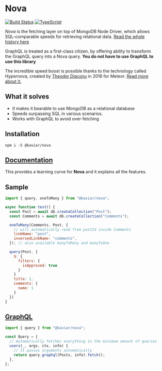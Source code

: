 # Nova

[![Build Status](https://api.travis-ci.org/kaviarjs/nova.svg?branch=master)](https://travis-ci.org/kaviarjs/nova)
[![TypeScript](https://badges.frapsoft.com/typescript/version/typescript-next.svg?v=101)](https://github.com/ellerbrock/typescript-badges/)

_Nova_ is the fetching layer on top of MongoDB Node Driver, which allows SQL-comparable speeds for retrieving relational data. [Read the whole history here](./docs/story.md)

GraphQL is treated as a first-class citizen, by offering ability to transform the GraphQL query into a Nova query. **You do not have to use GraphQL to use this library**

The incredible speed boost is possible thanks to the technology called Hypernova, created by [Theodor Diaconu](https://www.linkedin.com/in/dtheodor/) in 2016 for Meteor. [Read more about it.](./docs/hypernova.md)

## What it solves

- It makes it bearable to use MongoDB as a relational database
- Speeds surpassing SQL in various scenarios.
- Works with GraphQL to avoid over-fetching

## Installation

```
npm i -S @kaviar/nova
```

## [Documentation](docs/index.md)

This provides a learning curve for **Nova** and it explains all the features.

## Sample

```js
import { query, oneToMany } from "@kaviar/nova";

async function test() {
  const Post = await db.createCollection("Post");
  const Comments = await db.createCollection("Comments");

  oneToMany(Comments, Post, {
    // will automatically read from postId inside Comments
    linkName: "post",
    inversedLinkName: "comments",
  }); // also available manyToMany and manyToOne

  query(Post, {
    $: {
      filters: {
        isApproved: true
      }
    }
    title: 1,
    comments: {
      name: 1
    }
  })
}
```

## [GraphQL](./docs/index.md)

```js
import { query } from "@kaviar/nova";

const Query = {
  // Automatically fetches everything in the minimum amount of queries
  users(_, args, ctx, info) {
    // It passes arguments automatically
    return query.graphql(Posts, info).fetch();
  },
};
```
